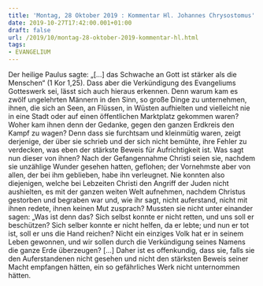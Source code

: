 ```yaml
---
title: 'Montag, 28 Oktober 2019 : Kommentar Hl. Johannes Chrysostomus'
date: 2019-10-27T17:42:00.001+01:00
draft: false
url: /2019/10/montag-28-oktober-2019-kommentar-hl.html
tags: 
- EVANGELIUM
---
```


Der heilige Paulus sagte: „\[…\] das Schwache an Gott ist stärker als die Menschen“ (1 Kor 1,25). Dass aber die Verkündigung des Evangeliums Gotteswerk sei, lässt sich auch hieraus erkennen. Denn warum kam es zwölf ungelehrten Männern in den Sinn, so große Dinge zu unternehmen, ihnen, die sich an Seen, an Flüssen, in Wüsten aufhielten und vielleicht nie in eine Stadt oder auf einen öffentlichen Marktplatz gekommen waren? Woher kam ihnen denn der Gedanke, gegen den ganzen Erdkreis den Kampf zu wagen? Denn dass sie furchtsam und kleinmütig waren, zeigt derjenige, der über sie schrieb und der sich nicht bemühte, ihre Fehler zu verdecken, was eben der stärkste Beweis für Aufrichtigkeit ist. Was sagt nun dieser von ihnen? Nach der Gefangennahme Christi seien sie, nachdem sie unzählige Wunder gesehen hatten, geflohen; der Vornehmste aber von allen, der bei ihm geblieben, habe ihn verleugnet. Nie konnten also diejenigen, welche bei Lebzeiten Christi den Angriff der Juden nicht aushielten, es mit der ganzen weiten Welt aufnehmen, nachdem Christus gestorben und begraben war und, wie ihr sagt, nicht auferstand, nicht mit ihnen redete, ihnen keinen Mut zusprach? Mussten sie nicht unter einander sagen: „Was ist denn das? Sich selbst konnte er nicht retten, und uns soll er beschützen? Sich selber konnte er nicht helfen, da er lebte; und nun er tot ist, soll er uns die Hand reichen? Nicht ein einziges Volk hat er in seinem Leben gewonnen, und wir sollen durch die Verkündigung seines Namens die ganze Erde überzeugen? \[…\] Daher ist es offenkundig, dass sie, falls sie den Auferstandenen nicht gesehen und nicht den stärksten Beweis seiner Macht empfangen hätten, ein so gefährliches Werk nicht unternommen hätten.